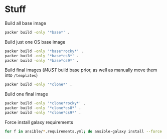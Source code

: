 # Stuff

Build all base image

```sh
packer build -only '*base*' .
```

Build just one OS base image

```sh
packer build -only '*base*rocky*' .
packer build -only '*base*cs8*' .
packer build -only '*base*cs9*' .
```

Build final images (*MUST* build base prior, as well as manually move them into `/templates`)

```sh
packer build -only '*clone*' .
```

Build one final image

```sh
packer build -only '*clone*rocky*' .
packer build -only '*clone*cs8*' .
packer build -only '*clone*cs9*' .
```

Force install galaxy requirements

```sh
for f in ansible/*.requirements.yml; do ansible-galaxy install --force -r "$f"; done
```
